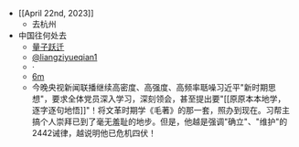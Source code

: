 - [[April 22nd, 2023]]
    - 去杭州
- 中国往何处去
    - [量子跃迁](https://twitter.com/liangziyueqian1)
    - [@liangziyueqian1](https://twitter.com/liangziyueqian1)
    - ·
    - [6m](https://twitter.com/liangziyueqian1/status/1643991728704327684)
    - 今晚央视新闻联播继续高密度、高强度、高频率聒噪习近平"新时期思想"，要求全体党员深入学习，深刻领会，甚至提出要"[[原原本本地学，逐字逐句地悟]]"！将文革时期学《毛著》的那一套，照办到现在。习帮主搞个人崇拜已到了毫无羞耻的地步。但是，他越是强调"确立"、"维护"的2442诫律，越说明他已危机四伏！
